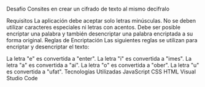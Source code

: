 Desafio
Consites en crear un cifrado de texto al mismo decifralo



Requisitos
La aplicación debe aceptar solo letras minúsculas.
No se deben utilizar caracteres especiales ni letras con acentos.
Debe ser posible encriptar una palabra y también desencriptar una palabra encriptada a su forma original.
Reglas de Encriptación
Las siguientes reglas se utilizan para encriptar y desencriptar el texto:

La letra "e" es convertida a "enter".
La letra "i" es convertida a "imes".
La letra "a" es convertida a "ai".
La letra "o" es convertida a "ober".
La letra "u" es convertida a "ufat".
Tecnologías Utilizadas
JavaScript
CSS
HTML
Visual Studio Code
